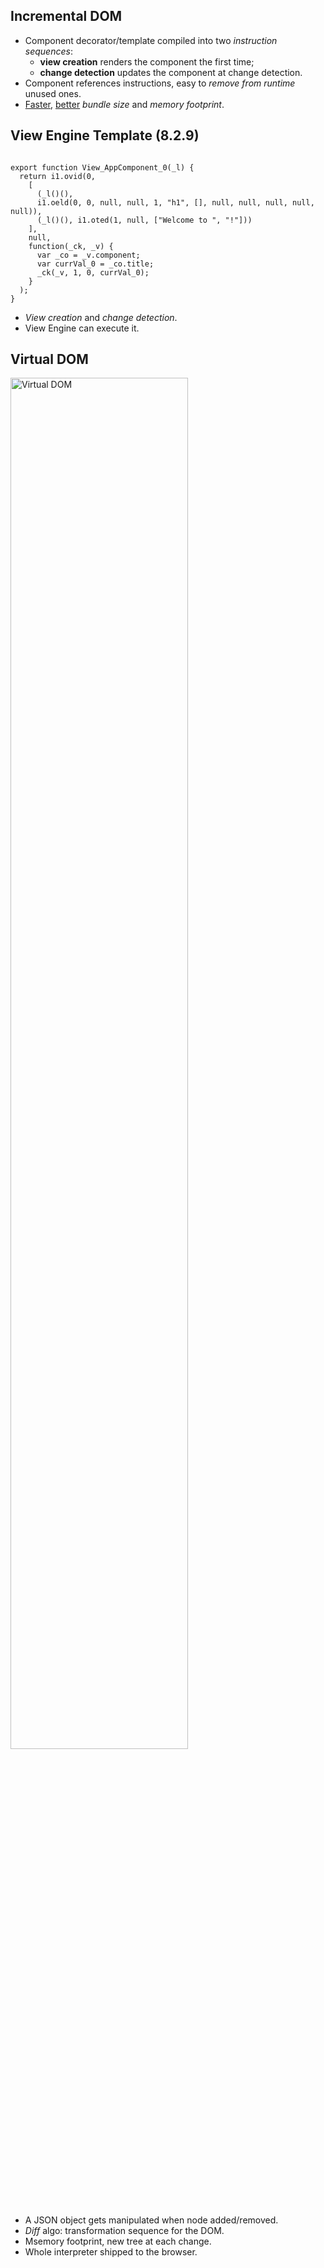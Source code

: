 ## Incremental DOM

- Component decorator/template compiled into two *instruction sequences*:
  - **view creation** renders the component the first time;
  - **change detection** updates the component at change detection.
- Component references instructions, easy to *remove from runtime* unused ones.
- [Faster](http://google.github.io/incremental-dom/#why-incremental-dom), [better](https://medium.com/google-developers/introducing-incremental-dom-e98f79ce2c5f) *bundle size* and *memory footprint*.


## View Engine Template (8.2.9)

<pre><code class="hljs" data-line-numbers="3-6,9-13" data-trim data-noescape>
export function View_AppComponent_0(_l) {
  return i1.ovid(0,
    [
      (_l()(),
      i1.oeld(0, 0, null, null, 1, "h1", [], null, null, null, null, null)),
      (_l()(), i1.oted(1, null, ["Welcome to ", "!"]))
    ],
    null,
    function(_ck, _v) {
      var _co = _v.component;
      var currVal_0 = _co.title;
      _ck(_v, 1, 0, currVal_0);
    }
  );
}
</code></pre>

- *View creation* and *change detection*.
- View Engine can execute it.


## Virtual DOM

<img src="images/virtual-dom.png" alt="Virtual DOM" width="75%"/>

- A JSON object gets manipulated when node added/removed.
- *Diff* algo: transformation sequence for the DOM.
- Msemory footprint, new tree at each change.
- Whole interpreter shipped to the browser.
